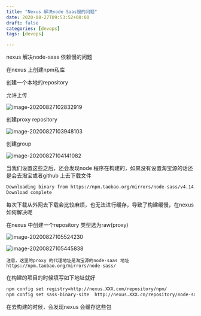 ```yaml
---
title: "Nexus 解决node Saas慢的问题"
date: 2020-08-27T09:53:52+08:00
draft: false  
categories: [devops]
tags: [devops]

---
```


nexus  解决node-saas 依赖慢的问题

<!--more-->

在nexus 上创建npm私库

[https://help.sonatype.com/repomanager3/formats/npm-registry]:https://help.sonatype.com/repomanager3/formats/npm-registry

创建一个本地的repository  

允许上传

![image-20200827102832919](https://xing-blog.oss-cn-beijing.aliyuncs.com/2020-08-27-022833.png)

创建proxy repository  

![image-20200827103948103](https://xing-blog.oss-cn-beijing.aliyuncs.com/2020-08-27-023948.png)

创建group  

![image-20200827104141082](https://xing-blog.oss-cn-beijing.aliyuncs.com/2020-08-27-024141.png)

当我们设置这些之后，还会发现node 程序在构建的，如果没有设置淘宝源的话还是会去淘宝或者github 上去下载文件

```bash
Downloading binary from https://npm.taobao.org/mirrors/node-sass/v4.14.1/linux-x64-64_binding.node
Download complete
```

每次下载从外网去下载会比较麻烦，也无法进行缓存，导致了构建缓慢，在nexus 如何解决呢

在nexus 中创建一个repository  类型选为raw(proxy)

![image-20200827105524230](https://xing-blog.oss-cn-beijing.aliyuncs.com/2020-08-27-031113.png)

![image-20200827105445838](https://xing-blog.oss-cn-beijing.aliyuncs.com/2020-08-27-025446.png)

```
注意，这里的proxy 的代理地址是淘宝源的node-saas 地址  https://npm.taobao.org/mirrors/node-sass/
```

在构建的项目的时候填写如下地址就好 

```bash
npm config set registry=http://nexus.XXX.com/repository/npm/
npm config set sass-binary-site  http://nexus.XXX.cn/repository/node-saas/
```

在去构建的时候，会发现nexus 会缓存这些包 



